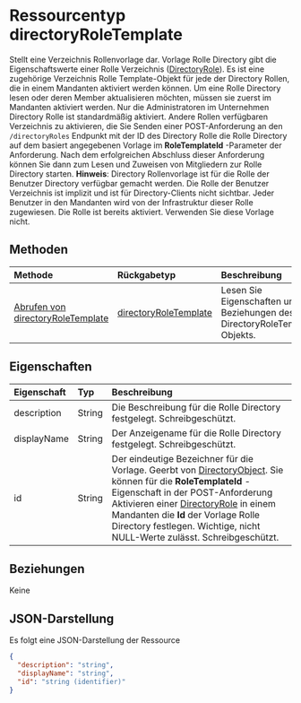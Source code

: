 # <a name="directoryroletemplate-resource-type"></a>Ressourcentyp directoryRoleTemplate

Stellt eine Verzeichnis Rollenvorlage dar. Vorlage Rolle Directory gibt die Eigenschaftswerte einer Rolle Verzeichnis ([DirectoryRole](directoryrole.md)). Es ist eine zugehörige Verzeichnis Rolle Template-Objekt für jede der Directory Rollen, die in einem Mandanten aktiviert werden können. Um eine Rolle Directory lesen oder deren Member aktualisieren möchten, müssen sie zuerst im Mandanten aktiviert werden. Nur die Administratoren im Unternehmen Directory Rolle ist standardmäßig aktiviert. Andere Rollen verfügbaren Verzeichnis zu aktivieren, die Sie Senden einer POST-Anforderung an den `/directoryRoles` Endpunkt mit der ID des Directory Rolle die Rolle Directory auf dem basiert angegebenen Vorlage im **RoleTemplateId** -Parameter der Anforderung. Nach dem erfolgreichen Abschluss dieser Anforderung können Sie dann zum Lesen und Zuweisen von Mitgliedern zur Rolle Directory starten. **Hinweis**: Directory Rollenvorlage ist für die Rolle der Benutzer Directory verfügbar gemacht werden. Die Rolle der Benutzer Verzeichnis ist implizit und ist für Directory-Clients nicht sichtbar. Jeder Benutzer in den Mandanten wird von der Infrastruktur dieser Rolle zugewiesen. Die Rolle ist bereits aktiviert. Verwenden Sie diese Vorlage nicht.


## <a name="methods"></a>Methoden

| Methode       | Rückgabetyp  |Beschreibung|
|:---------------|:--------|:----------|
|[Abrufen von directoryRoleTemplate](../api/directoryroletemplate_get.md) | [directoryRoleTemplate](directoryroletemplate.md) |Lesen Sie Eigenschaften und Beziehungen des DirectoryRoleTemplate-Objekts.|

## <a name="properties"></a>Eigenschaften
| Eigenschaft     | Typ   |Beschreibung|
|:---------------|:--------|:----------|
|description|String|Die Beschreibung für die Rolle Directory festgelegt. Schreibgeschützt.|
|displayName|String|Der Anzeigename für die Rolle Directory festgelegt. Schreibgeschützt. |
|id|String|Der eindeutige Bezeichner für die Vorlage. Geerbt von [DirectoryObject](directoryobject.md). Sie können für die **RoleTemplateId** -Eigenschaft in der POST-Anforderung Aktivieren einer [DirectoryRole](directoryrole.md) in einem Mandanten die **Id** der Vorlage Rolle Directory festlegen. Wichtige, nicht NULL-Werte zulässt. Schreibgeschützt.|

## <a name="relationships"></a>Beziehungen
Keine



## <a name="json-representation"></a>JSON-Darstellung

Es folgt eine JSON-Darstellung der Ressource

<!-- {
  "blockType": "resource",
  "optionalProperties": [

  ],
  "keyProperty": "id",
  "@odata.type": "microsoft.graph.directoryRoleTemplate"
}-->

```json
{
  "description": "string",
  "displayName": "string",
  "id": "string (identifier)"
}

```

<!-- uuid: 8fcb5dbc-d5aa-4681-8e31-b001d5168d79
2015-10-25 14:57:30 UTC -->
<!-- {
  "type": "#page.annotation",
  "description": "directoryRoleTemplate resource",
  "keywords": "",
  "section": "documentation",
  "tocPath": ""
}-->
